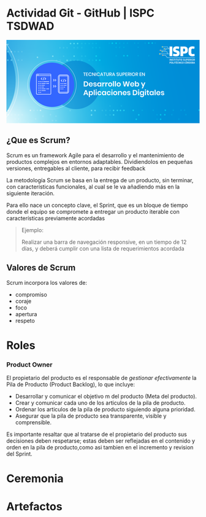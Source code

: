 # Actividad Git - GitHub | ISPC TSDWAD

![Tecnicatura Superior en Desarrollo Web y Aplicaciones Digitales](./ispc.png)

## ¿Que es Scrum?

Scrum es un framework Agile para el desarrollo y el mantenimiento de productos complejos en entornos adaptables. Dividiendolos en pequeñas versiones, entregables al cliente, para recibir feedback

La metodología Scrum se basa en la entrega de un producto, sin terminar, con características funcionales, al cual se le va añadiendo más en la siguiente iteración.

Para ello nace un concepto clave, el Sprint, que es un bloque de tiempo donde el equipo se compromete a entregar un producto iterable con características previamente acordadas 

> Ejemplo: 
> 
> Realizar una barra de navegación responsive, en un tiempo de 12 días, y deberá cumplir con una lista de requerimientos acordada 

## Valores de Scrum

Scrum incorpora los valores de: 
- compromiso
- coraje
- foco 
- apertura
- respeto

# Roles
<!-- Rol Product Owner -->
### Product Owner

El propietario del producto es el responsable de _gestionar efectivamente_ la Pila de Producto (Product Backlog), lo que incluye:
- Desarrollar y comunicar el objetivo m del producto (Meta del producto).
- Crear y comunicar cada uno de los articulos de la pila de producto.
- Ordenar los articulos de la pila de producto siguiendo alguna prioridad.
- Asegurar que la pila de producto sea transparente, visible y comprensible.

Es importante resaltar que al tratarse de el propietario del producto sus decisiones deben respetarse; estas deben ser reflejadas en el contenido y orden en la pila de producto,como asi tambien en el incremento y revision del Sprint.

<!-- Rol Scrum Master -->


<!-- Rol Scrum Team -->



# Ceremonia
<!-- Ceremonia Sprint Planning-->


<!-- Ceremonia Daily Scrum-->


<!-- Ceremonia Daily Scrum-->


<!-- Ceremonia Sprint Review-->


<!-- Ceremonia Sprint Retrospective-->


# Artefactos
<!-- Artefacto Product Backlog -->


<!-- Artefacto Sprint Backlog -->


<!-- Artefacto Impediments Backlog -->


<!-- Artefacto Burndown Chart -->
